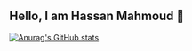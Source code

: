 ## Hello, I am Hassan Mahmoud 👋

[![Anurag's GitHub stats](https://github-readme-stats.vercel.app/api?username=Hassan-Mahmoud1)](https://github.com/Hassan-Mahmoud1/github-readme-stats)
